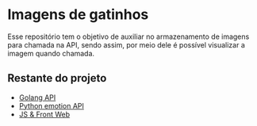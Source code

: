 
# Imagens de gatinhos

Esse repositório tem o objetivo de auxiliar no armazenamento de imagens para chamada na API, sendo assim, por meio dele é possível visualizar a imagem quando chamada.

## Restante do projeto

 - [Golang API](https://github.com/hsxflowers/cat-api)
 - [Python emotion API](https://github.com/hsxflowers/cat-ia)
 - [JS & Front Web](https://github.com/hsxflowers/cat-web)

